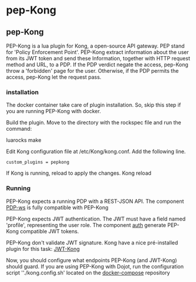 # pep-Kong

## pep-Kong

PEP-Kong is a lua plugin for Kong, a open-source API gateway.
PEP stand for 'Policy Enforcement Point'.
PEP-Kong extract information about the user from its JWT token and send these
 Information, together with HTTP request method and URL, to a PDP.
 If the PDP verdict negate the access, pep-Kong throw a 'forbidden' page for the user.
 Otherwise, if the PDP permits the access, pep-Kong let the request pass.

### installation
The docker container take care of plugin installation.
So, skip this step if you are running PEP-Kong with docker.

Build the plugin. Move to the directory with the rockspec file and run the command:

  luarocks make

Edit Kong configuration file at /etc/Kong/kong.conf. Add the following line.

	custom_plugins = pepkong

If Kong is running, reload to apply the changes.
	Kong reload

### Running


PEP-Kong expects a running PDP with a REST-JSON API.
The component  [PDP-ws](https://github.com/dojot/pdp-ws) is fully compatible with PEP-Kong

PEP-Kong expects JWT authentication. The JWT must have a field named 'profile', representing the user role.
The component [auth](https://github.com/dojot/auth) generate PEP-Kong compatible JWT tokens.

PEP-Kong don't validate JWT signature. Kong have a nice pré-installed plugin for this task: [ JWT-Kong](https://getkong.org/plugins/jwt/)

Now, you should configure what endpoints PEP-Kong (and JWT-Kong) should guard.
If you are using PEP-Kong with Dojot, run the configuration script  ''./kong.config.sh' located on the [docker-compose](https://github.com/dojot/docker-compose) repository
